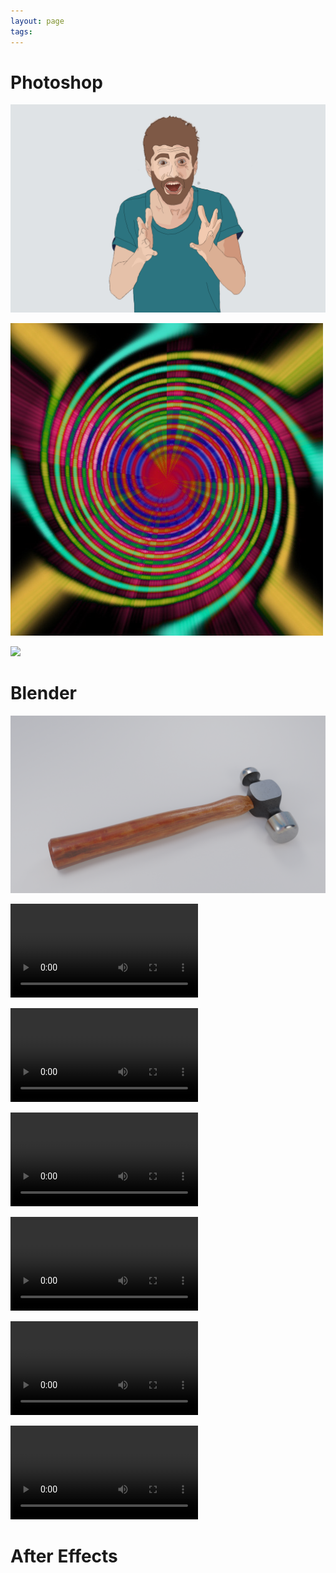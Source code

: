 ```yaml
---
layout: page
tags: 
---
```


# Photoshop 

![](../assets/Crazy.jpg)

![](../assets/Patterns.jpg)

![](../assets/Cartoon%20Effects.jpg)

# Blender

![](../assets/Hammer.png)

![](../assets/0001-0190.mp4)

![](../assets/0001-0200.avi)

![](../assets/0001-0350.mkv)

![](../assets/0001-0800.avi)

![](../assets/Soft%20Body.blend0001-0250.avi)

![](../assets/Wall%20blend0001-0500.avi)

# After Effects